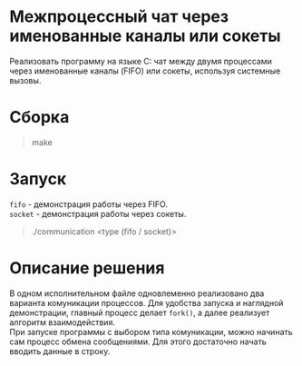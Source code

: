 # Межпроцессный чат через именованные каналы или сокеты
Реализовать программу на языке C: чат между двумя процессами через именованные каналы (FIFO) или сокеты, используя системные вызовы.

# Сборка
> make

# Запуск
`fifo` - демонстрация работы через FIFO. </br>
`socket` - демонстрация работы через сокеты.
> ./communication <type (fifo / socket)>

# Описание решения
В одном исполнительном файле одновлеменно реализовано два варианта комуникации процессов. Для удобства запуска и наглядной демонстрации, главный процесс делает `fork()`, а далее реализует алгоритм взаимодействия. </br>
При запуске программы с выбором типа комуникации, можно начинать сам процесс обмена сообщениями. Для этого достаточно начать вводить данные в строку.
